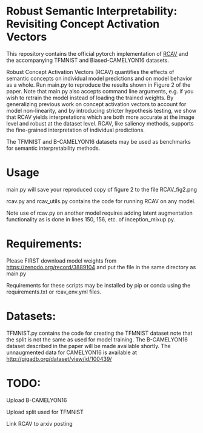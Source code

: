 # Robust Semantic Interpretability: Revisiting Concept Activation Vectors

This repository contains the official pytorch implementation of [RCAV](https://linkhere.com) and the accompanying TFMNIST and Biased-CAMELYON16 datasets.

Robust Concept Activation Vectors (RCAV) quantifies the effects of semantic concepts on individual model predictions and on model behavior as a whole.
Run main.py to reproduce the results shown in Figure 2 of the paper. Note that main.py also accepts command line arguments, e.g. if you wish to retrain the model instead of loading the trained weights. By generalizing previous work on concept activation vectors to account for model non-linearity, and by introducing stricter hypothesis testing, we show that RCAV yields interpretations which are both more accurate at the image level and robust at the dataset level. RCAV, like saliency methods, supports the fine-grained interpretation of individual predictions.

The TFMNIST and B-CAMELYON16 datasets may be used as benchmarks for semantic interpretability methods.

# Usage

main.py will save your reproduced copy of figure 2 to the file RCAV_fig2.png

rcav.py and rcav_utils.py contains the code for running RCAV on any model. 

Note use of rcav.py on another model requires adding latent augmentation functionality as is done in lines 150, 156, etc. of inception_mixup.py.

# Requirements: 
Please FIRST download model weights from https://zenodo.org/record/3889104 and put the file in the same directory as main.py

Requirements for these scripts may be installed by pip or conda using the requirements.txt or rcav_env.yml files.

# Datasets:
TFMNIST.py contains the code for creating the TFMNIST dataset note that the split is not the same as used for model training.
The B-CAMELYON16 dataset described in the paper will be made available shortly.
The unnaugmented data for CAMELYON16 is available at http://gigadb.org/dataset/view/id/100439/

# TODO:
Upload B-CAMELYON16

Upload split used for TFMNIST

Link RCAV to arxiv posting
